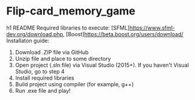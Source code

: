 # Flip-card_memory_game
h1 README
Required libraries to execute: [SFML]<https://www.sfml-dev.org/download.php>, [Boost]<https://beta.boost.org/users/download/>
Installaton guide:
1. Download .ZIP file via GitHub
2. Unzip file and place to some directory
3. Open project (.sln file) via Visual Studio (2015+). If you haven't Visual Studio, go to step 4
4. Install required libraries
5. Build project using compiler (for example, g++)
6. Run .exe file and play!

